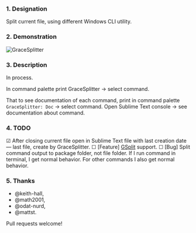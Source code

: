 ### 1. Designation

Split current file, using different Windows CLI utility.

### 2. Demonstration

![GraceSplitter](http://i.imgur.com/jBBMIs0.gif)

### 3. Description

In process.

In command palette print GraceSplitter → select command.

That to see documentation of each command, print in command palette `GraceSplitter: Doc` → select command. Open Sublime Text console → see documentation about command.

### 4. TODO

☑ After closing current file open in Sublime Text file with last creation date — last file, create by GraceSplitter.
☐ [Feature] [GSplit](https://www.gdgsoft.com/gsplit/help/TechnicalDoc.htm) support.
☐ [Bug] Split command output to package folder, not file folder. If I run command in terminal, I get normal behavior. For other commands I also get normal behavior.

### 5. Thanks

+ @keith-hall,
+ @math2001,
+ @odat-nurd,
+ @mattst.


Pull requests welcome!

